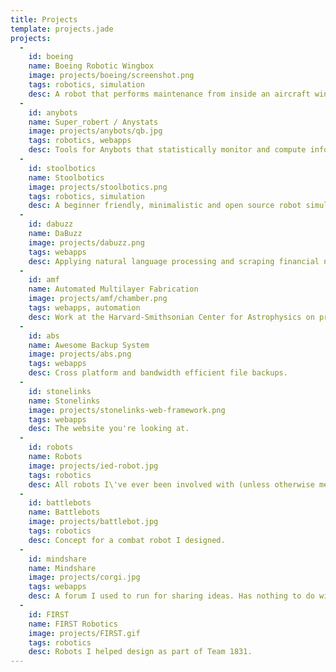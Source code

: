 ```yaml
---
title: Projects
template: projects.jade
projects:
  -
    id: boeing
    name: Boeing Robotic Wingbox
    image: projects/boeing/screenshot.png
    tags: robotics, simulation
    desc: A robot that performs maintenance from inside an aircraft wing. Developed as part of my Boeing sponsored capstone project.
  -
    id: anybots
    name: Super_robert / Anystats
    image: projects/anybots/qb.jpg
    tags: robotics, webapps
    desc: Tools for Anybots that statistically monitor and compute information about fleets of robots.
  -
    id: stoolbotics
    name: Stoolbotics
    image: projects/stoolbotics.png
    tags: robotics, simulation
    desc: A beginner friendly, minimalistic and open source robot simulator.
  -
    id: dabuzz
    name: DaBuzz
    image: projects/dabuzz.png
    tags: webapps
    desc: Applying natural language processing and scraping financial news sources to gauge public sentiment of the stock market.
  -
    id: amf
    name: Automated Multilayer Fabrication
    image: projects/amf/chamber.png
    tags: webapps, automation
    desc: Work at the Harvard-Smithsonian Center for Astrophysics on prototyping X-ray optics.
  -
    id: abs
    name: Awesome Backup System
    image: projects/abs.png
    tags: webapps
    desc: Cross platform and bandwidth efficient file backups.
  -
    id: stonelinks
    name: Stonelinks
    image: projects/stonelinks-web-framework.png
    tags: webapps
    desc: The website you're looking at.
  -
    id: robots
    name: Robots
    image: projects/ied-robot.jpg
    tags: robotics
    desc: All robots I\'ve ever been involved with (unless otherwise mentioned on this page).
  -
    id: battlebots
    name: Battlebots
    image: projects/battlebot.jpg
    tags: robotics
    desc: Concept for a combat robot I designed.
  -
    id: mindshare
    name: Mindshare
    image: projects/corgi.jpg
    tags: webapps
    desc: A forum I used to run for sharing ideas. Has nothing to do with corgis.
  -
    id: FIRST
    name: FIRST Robotics
    image: projects/FIRST.gif
    tags: robotics
    desc: Robots I helped design as part of Team 1831.
---
```


